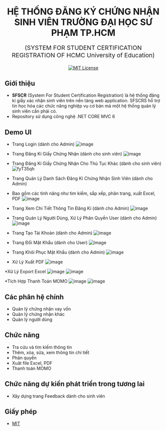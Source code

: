 
<h1 align="center">
   HỆ THỐNG ĐĂNG KÝ CHỨNG NHẬN SINH VIÊN TRƯỜNG ĐẠI HỌC SƯ PHẠM TP.HCM
</h1>
<p align="center" style="font-size: 1.2rem;">(SYSTEM FOR STUDENT CERTIFICATION REGISTRATION OF HCMC University of Education)</p>


<p align="center">
  <a href="https://opensource.org/licenses/MIT"><img src="https://img.shields.io/badge/License-MIT-yellow.svg" alt="MIT License" /></a>
</p>

## Giới thiệu
* **SFSCR** (System For Student Certification Registration) là hệ thống đăng kí giấy xác nhận sinh viên trên nền tảng web application. SFSCRS hỗ trợ tin học hóa các chức năng nghiệp vụ cơ bản mà một hệ thống quản lý sinh viên cần phải có.
* Repository sử dụng công nghệ .NET CORE MVC 6

## Demo UI
* Trang Login (dành cho Admin)
![image](https://user-images.githubusercontent.com/75024999/201522696-53d04b64-d342-405c-a2de-9e855d7461b9.png)

* Trang Đăng Kí Giấy Chứng Nhận (dành cho sinh viên)
![image](https://user-images.githubusercontent.com/75024999/203250364-ed0dc1b6-01f2-47bb-8579-c5cd087c1143.png)


* Trang Đăng Kí Giấy Chứng Nhận Cho Thủ Tục Khác (dành cho sinh viên)
![fyT35qh](https://user-images.githubusercontent.com/75024999/201523035-065953c1-317e-49cd-a28f-3482e32565cc.png)

* Trang Quản Lý Danh Sách Đăng Kí Chứng Nhận Sinh Viên (dành cho Admin)
* Bao gồm các tính năng như tìm kiếm, sắp xếp, phân trang, xuất Excel, PDF
![image](https://user-images.githubusercontent.com/75024999/203250644-d440bd43-eb2e-421d-8bfc-f9bff2d7cbc0.png)

* Trang Xem Chi Tiết Thông Tin Đăng Kí (dành cho Admin)
![image](https://user-images.githubusercontent.com/75024999/203251207-0b17cf5f-6b4b-409b-acd7-f20104ce62ae.png)

* Trang Quản Lý Người Dùng, Xử Lý Phân Quyền User (dành cho Admin)
![image](https://user-images.githubusercontent.com/75024999/203251360-29f7728c-9002-498b-8fe3-076b248b3b40.png)

* Trang Tạo Tài Khoản (dành cho Admin)
![image](https://user-images.githubusercontent.com/75024999/203251477-785fc22b-cde2-4fa1-8ea3-33affdcafb25.png)

* Trang Đổi Mật Khẩu (dành cho User)
![image](https://user-images.githubusercontent.com/75024999/203251626-309db514-e5e8-4a6b-9ab3-569e43edf198.png)

* Trang Khôi Phục Mật Khẩu (dành cho Admin)
![image](https://user-images.githubusercontent.com/75024999/203251545-0a57fdf1-7bf8-4a8d-b2fe-4aa0ffc4dca7.png)

* Xử Lý Xuất PDF
![image](https://user-images.githubusercontent.com/75024999/203249089-bc3ac54f-31de-467d-9b03-9bf7ca60feed.png)

*Xử Lý Export Excel
![image](https://user-images.githubusercontent.com/75024999/203251886-0d8ed488-7798-47c5-9666-b3959b1cd78c.png)
![image](https://user-images.githubusercontent.com/75024999/203251900-620ea1b5-bda7-4211-99b6-e7e193489e79.png)

*Tích Hợp Thanh Toán MOMO
![image](https://user-images.githubusercontent.com/75024999/203252370-27b5e294-ee88-4f90-9cc0-abd8f0cfc65d.png)
![image](https://user-images.githubusercontent.com/75024999/203252421-65ab7e5c-6fb6-45b6-909d-09dad50540e7.png)



## Các phân hệ chính
* Quản lý chứng nhận vay vốn
* Quản lý chứng nhận khác
* Quản lý người dùng

## Chức năng
* Tra cứu và tìm kiếm thông tin
* Thêm, xóa, sửa, xem thông tin chi tiết
* Phân quyền
* Xuât file Excel, PDF
* Thanh toán MOMO

## Chức năng dự kiến phát triển trong tương lai
* Xây dựng trang Feedback dành cho sinh viên

## Giấy phép
* [MIT](https://github.com/vangiaurecca/Web_QuanLySanBongDaMini_MFFMS/blob/master/LICENSE)



